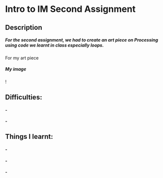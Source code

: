 # Intro to IM Second Assignment 
## Description 
#####  For the second assignment, we had to create an art piece on Processing using code we learnt in class especially loops. 
For my art piece  
##### My image 
 !
## Difficulties:
#### - 
#### - 
## Things I learnt:
#### - 
#### - 
#### - 
